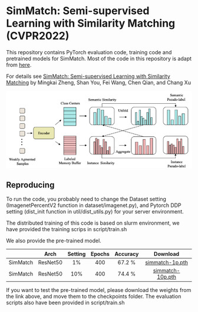 # SimMatch: Semi-supervised Learning with Similarity Matching (CVPR2022)

This repository contains PyTorch evaluation code, training code and pretrained models for SimMatch. Most of the code in this repository is adapt from [here](https://github.com/amazon-research/exponential-moving-average-normalization).

For details see [SimMatch: Semi-supervised Learning with Similarity Matching](https://arxiv.org/abs/2203.06915) by Mingkai Zheng, Shan You, Fei Wang, Chen Qian, and Chang Xu

![SimMatch](img/framework.png)

## Reproducing
To run the code, you probably need to change the Dataset setting (ImagenetPercentV2 function in dataset/imagenet.py), and Pytorch DDP setting (dist_init function in util/dist_utils.py) for your server environment.

The distributed training of this code is based on slurm environment, we have provided the training scrips in script/train.sh

We also provide the pre-trained model. 

|          |Arch | Setting | Epochs  | Accuracy | Download  |
|----------|:----:|:---:|:---:|:---:|:---:|
|  SimMatch | ResNet50 | 1% | 400  | 67.2 % | [simmatch-1p.pth](https://drive.google.com/file/d/1N-i7QwAyUuc862jm_nZLCKJL2cJCvbbD/view?usp=sharing) |
|  SimMatch | ResNet50 | 10% | 400  | 74.4 % | [simmatch-10p.pth](https://drive.google.com/file/d/1Eeeqxixr9JtbrUmFDgRcf-tCWbPGnt2o/view?usp=sharing) |

If you want to test the pre-trained model, please download the weights from the link above, and move them to the checkpoints folder. The evaluation scripts also have been provided in script/train.sh
